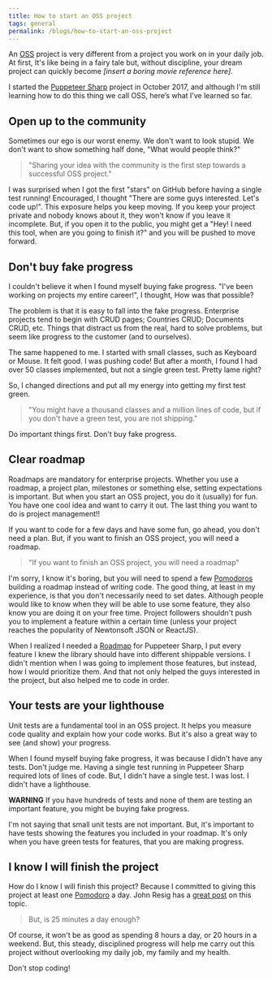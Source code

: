 ```yaml
---
title: How to start an OSS project
tags: general
permalink: /blogs/how-to-start-an-oss-project
---
```

An [OSS](https://opensource.com/resources/what-open-source) project is very different from a project you work on in your daily job. At first, It's like being in a fairy tale but, without discipline, your dream project can quickly become *[insert a boring movie reference here]*.

I started the [Puppeteer Sharp](https://github.com/kblok/puppeteer-sharp) project in October 2017, and although I'm still learning how to do this thing we call OSS, here’s what I’ve learned so far.

## Open up to the community

Sometimes our ego is our worst enemy. We don't want to look stupid. We don't want to show something half done, "What would people think?"

> "Sharing your idea with the community is the first step towards a successful OSS project."

I was surprised when I got the first "stars" on GitHub before having a single test running! Encouraged, I thought "There are some guys interested. Let's code up!". This exposure helps you keep moving. If you keep your project private and nobody knows about it, they won't know if you leave it incomplete. But, if you open it to the public, you might get a "Hey! I need this tool, when are you going to finish it?" and you will be pushed to move forward.

## Don't buy fake progress

I couldn't believe it when I found myself buying fake progress. "I've been working on projects my entire career!", I thought, How was that possible?

The problem is that it is easy to fall into the fake progress. Enterprise projects tend to begin with CRUD pages; Countries CRUD; Documents CRUD, etc. Things that distract us from the real, hard to solve problems, but seem like progress to the customer (and to ourselves).

The same happened to me. I started with small classes, such as Keyboard or Mouse. It felt good. I was pushing code! But after a month, I found I had over 50 classes implemented, but not a single green test. Pretty lame right?

So, I changed directions and put all my energy into getting my first test green.

> "You might have a thousand classes and a million lines of code, but if you don't have a green test, you are not shipping."

Do important things first. Don't buy fake progress.

## Clear roadmap

Roadmaps are mandatory for enterprise projects. Whether you use a roadmap, a project plan, milestones or something else, setting expectations is important. But when you start an OSS project, you do it (usually) for fun. You have one cool idea and want to carry it out. The last thing you want to do is project management!!

If you want to code for a few days and have some fun, go ahead, you don't need a plan. But, if you want to finish an OSS project, you will need a roadmap.

> "If you want to finish an OSS project, you will need a roadmap"

I'm sorry, I know it's boring, but you will need to spend a few [Pomodoros](https://en.wikipedia.org/wiki/Pomodoro_Technique) building a roadmap instead of writing code. The good thing, at least in my experience, is that you don't necessarily need to set dates. Although people would like to know when they will be able to use some feature, they also know you are doing it on your free time. Project followers shouldn't push you to implement a feature within a certain time (unless your project reaches the popularity of Newtonsoft JSON or ReactJS).

When I realized I needed a [Roadmap](http://www.hardkoded.com/blogs/puppeteer-sharp-monthly-february-2018) for Puppeteer Sharp, I put every feature I knew the library should have into different shippable versions. I didn't mention when I was going to implement those features, but instead, how I would prioritize them. And that not only helped the guys interested in the project, but also helped me to code in order.

## Your tests are your lighthouse

Unit tests are a fundamental tool in an OSS project. It helps you measure code quality and explain how your code works. But it's also a great way to see (and show) your progress.

When I found myself buying fake progress, it was because I didn't have any tests. Don't judge me. Having a single test running in Puppeteer Sharp required lots of lines of code. But, I didn't have a single test. I was lost. I didn't have a lighthouse.

**WARNING**
If you have hundreds of tests and none of them are testing an important feature, you might be buying fake progress.

I'm not saying that small unit tests are not important. But, it's important to have tests showing the features you included in your roadmap. It's only when you have green tests for features, that you are making progress.

## I know I will finish the project

How do I know I will finish this project?
Because I committed to giving this project at least one [Pomodoro](https://en.wikipedia.org/wiki/Pomodoro_Technique) a day. John Resig has a [great post](https://johnresig.com/blog/write-code-every-day/) on this topic.

> But, is 25 minutes a day enough?

Of course, it won't be as good as spending 8 hours a day, or 20 hours in a weekend. But, this steady, disciplined progress will help me carry out this project without overlooking my daily job, my family and my health.

Don't stop coding!

